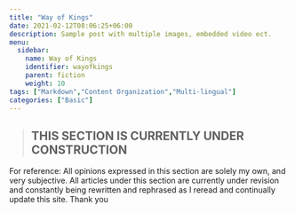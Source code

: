 ```yaml
---
title: "Way of Kings"
date: 2021-02-12T08:06:25+06:00
description: Sample post with multiple images, embedded video ect.
menu:
  sidebar:
    name: Way of Kings
    identifier: wayofkings
    parent: fiction
    weight: 10
tags: ["Markdown","Content Organization","Multi-lingual"]
categories: ["Basic"]
---
```

>##       THIS SECTION IS CURRENTLY UNDER CONSTRUCTION
For reference: All opinions expressed in this section are solely my own, and very subjective. All articles under this section are currently under revision and constantly being rewritten and rephrased as I reread and continually update this site. Thank you

